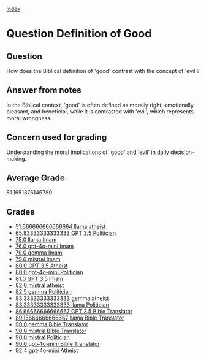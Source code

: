 
[Index](../../index.md)
# Question Definition of Good
## Question
How does the Biblical definition of 'good' contrast with the concept of 'evil'?

## Answer from notes
In the Biblical context, 'good' is often defined as morally right, emotionally pleasant, and beneficial, while it is contrasted with 'evil', which represents moral wrongness.

## Concern used for grading
Understanding the moral implications of 'good' and 'evil' in daily decision-making.

## Average Grade
81.1651376146789

## Grades
 * [51.666666666666664 llama atheist](../answers/llama_atheist/Definition_of_Good.md)
 * [65.83333333333333 GPT 3.5 Politician](../answers/GPT_3.5_Politician/Definition_of_Good.md)
 * [75.0 llama Imam](../answers/llama_Imam/Definition_of_Good.md)
 * [76.0 gpt-4o-mini Imam](../answers/gpt-4o-mini_Imam/Definition_of_Good.md)
 * [79.0 gemma Imam](../answers/gemma_Imam/Definition_of_Good.md)
 * [79.0 mistral Imam](../answers/mistral_Imam/Definition_of_Good.md)
 * [80.0 GPT 3.5 Atheist](../answers/GPT_3.5_Atheist/Definition_of_Good.md)
 * [80.0 gpt-4o-mini Politician](../answers/gpt-4o-mini_Politician/Definition_of_Good.md)
 * [81.0 GPT 3.5 Imam](../answers/GPT_3.5_Imam/Definition_of_Good.md)
 * [82.0 mistral atheist](../answers/mistral_atheist/Definition_of_Good.md)
 * [82.5 gemma Politician](../answers/gemma_Politician/Definition_of_Good.md)
 * [83.33333333333333 gemma atheist](../answers/gemma_atheist/Definition_of_Good.md)
 * [83.33333333333333 llama Politician](../answers/llama_Politician/Definition_of_Good.md)
 * [86.66666666666667 GPT 3.5 Bible Translator](../answers/GPT_3.5_Bible_Translator/Definition_of_Good.md)
 * [89.16666666666667 llama Bible Translator](../answers/llama_Bible_Translator/Definition_of_Good.md)
 * [90.0 gemma Bible Translator](../answers/gemma_Bible_Translator/Definition_of_Good.md)
 * [90.0 mistral Bible Translator](../answers/mistral_Bible_Translator/Definition_of_Good.md)
 * [90.0 mistral Politician](../answers/mistral_Politician/Definition_of_Good.md)
 * [90.0 gpt-4o-mini Bible Translator](../answers/gpt-4o-mini_Bible_Translator/Definition_of_Good.md)
 * [92.4 gpt-4o-mini Atheist](../answers/gpt-4o-mini_Atheist/Definition_of_Good.md)
